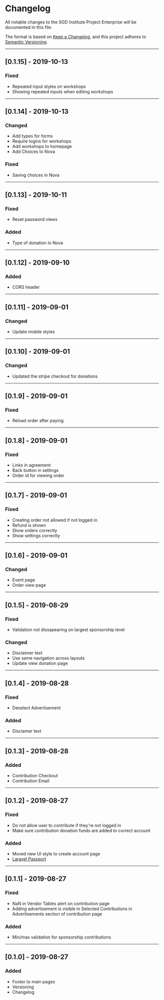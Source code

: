 # Changelog

All notable changes to the SGD Institute Project Enterprise will be documented in this file.

The format is based on [Keep a Changelog](https://keepachangelog.com/en/1.0.0/),
and this project adheres to [Semantic Versioning](https://semver.org/spec/v2.0.0.html).

___

## [0.1.15] - 2019-10-13

### Fixed

- Repeated input styles on workshops
- Showing repeated inputs when editing workshops

___

## [0.1.14] - 2019-10-13

### Changed

- Add types for forms
- Require logins for workshops
- Add workshops to homepage
- Add Choices to Nova

### Fixed

- Saving choices in Nova

___

## [0.1.13] - 2019-10-11

### Fixed

- Reset password views

### Added

- Type of donation in Nova

___

## [0.1.12] - 2019-09-10

### Added

- CORS header

___

## [0.1.11] - 2019-09-01

### Changed

- Update mobile styles


___

## [0.1.10] - 2019-09-01

### Changed

- Updated the stripe checkout for donations

___

## [0.1.9] - 2019-09-01

### Fixed

- Reload order after paying

___

## [0.1.8] - 2019-09-01

### Fixed

- Links in agreement
- Back button in settings
- Order id for viewing order

___

## [0.1.7] - 2019-09-01

### Fixed

- Creating order not allowed if not logged in
- Refund is shown
- Show orders correctly
- Show settings correctly

___

## [0.1.6] - 2019-09-01

### Changed

- Event page
- Order view page

___

## [0.1.5] - 2019-08-29

### Fixed

- Validation not dissapearing on largest sponsorship level

### Changed

- Disclaimer text
- Use same navigation across layouts
- Update view donation page

___

## [0.1.4] - 2019-08-28

### Fixed

- Deselect Advertisement

### Added

- Disclamer text

___

## [0.1.3] - 2019-08-28

### Added

- Contribution Checkout
- Contribution Email

___

## [0.1.2] - 2019-08-27

### Fixed

- Do not allow user to contribute if they're not logged in
- Make sure contribution donation funds are added to correct account

### Added

- Moved new UI style to create account page
- [Laravel Passport](https://laravel.com/docs/5.8/passport)

___

## [0.1.1] - 2019-08-27

### Fixed

- NaN in Vendor Tables alert on contribution page
- Adding advertisement is visible in Selected Contributions in Advertisements section of contribution page

### Added

- Min/max validation for sponsorship contributions

___

## [0.1.0] - 2019-08-27

### Added

- Footer to main pages
- Versioning
- Changelog
